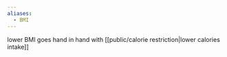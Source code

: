 ```yaml
---
aliases:
  - BMI
---
```

lower BMI goes hand in hand with [[public/calorie restriction|lower calories intake]]